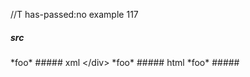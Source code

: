 //T has-passed:no
example 117
##### src
</div>
*foo*
##### xml
<?xml version="1.0" encoding="UTF-8"?>
<!DOCTYPE document SYSTEM "CommonMark.dtd">
<document xmlns="http://commonmark.org/xml/1.0">
  <html_block>&lt;/div&gt;
*foo*
</html_block>
</document>
##### html
</div>
*foo*
#####
